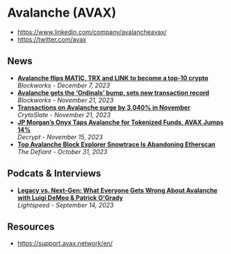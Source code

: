 # Avalanche (AVAX)

- https://www.linkedin.com/company/avalancheavax/
- https://twitter.com/avax
  
## News

- [**Avalanche flips MATIC, TRX and LINK to become a top-10 crypto**](https://blockworks.co/news/avax-flips-bch-matic-trx)
  <br/>_Blockworks - December 7, 2023_
- [**Avalanche gets the ‘Ordinals’ bump, sets new transaction record**](https://blockworks.co/news/avalanche-ordinals-asc20-transaction-record)
  <br/>_Blockworks - November 21, 2023_
- [**Transactions on Avalanche surge by 3,040% in November**](https://cryptoslate.com/transactions-on-avalanche-surge-by-3040-percent-in-november/)
  <br/>_CrytoSlate - November 21, 2023_
- [**JP Morgan’s Onyx Taps Avalanche for Tokenized Funds, AVAX Jumps 14%**](https://decrypt.co/206153/jp-morgan-onyx-avalanche-tokenized-funds-avax)
  <br/>_Decrypt - November 15, 2023_
- [**Top Avalanche Block Explorer Snowtrace Is Abandoning Etherscan**](https://thedefiant.io/top-avalanche-block-explorer-snowtrace-is-abandoning-etherscan)
  <br/>_The Defiant - October 31, 2023_

## Podcats & Interviews

- [**Legacy vs. Next-Gen: What Everyone Gets Wrong About Avalanche with Luigi DeMeo & Patrick O'Grady**](https://www.youtube.com/watch?v=-zqqVKT5SfE)
  <br/>_Lightspeed - September 14, 2023_

## Resources

- https://support.avax.network/en/
